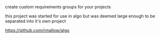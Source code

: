 create custom requirements groups for your projects

this project was started for use in algo but was deemed large enough to be separated into it's own project

https://github.com/rmallow/algo